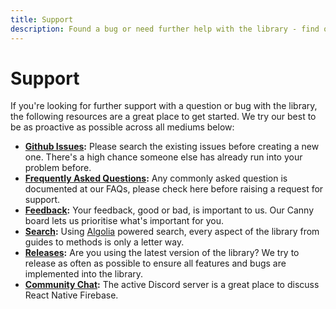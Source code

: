 ```yaml
---
title: Support
description: Found a bug or need further help with the library - find out how and where you can get support.
---
```


# Support

If you're looking for further support with a question or bug with the library, the following resources
are a great place to get started. We try our best to be as proactive as possible across all mediums below:

- **[Github Issues](https://github.com/invertase/react-native-firebase/issues):** Please search the existing issues before creating a new one. There's a high chance someone else has already run into your problem before.
- **[Frequently Asked Questions](/faqs):** Any commonly asked question is documented at our FAQs, please check here before raising a request for support.
- **[Feedback](/feedback):** Your feedback, good or bad, is important to us. Our Canny board lets us prioritise what's important for you.
- **[Search](/search):** Using [Algolia](https://www.algolia.com) powered search, every aspect of the library from guides to methods is only a letter way.
- **[Releases](/releases):** Are you using the latest version of the library? We try to release as often as possible to ensure all features and bugs are implemented into the library.
- **[Community Chat](https://discordapp.com/invite/XsKpw4):** The active Discord server is a great place to discuss React Native Firebase.
